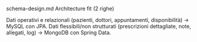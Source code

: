 schema-design.md
Architecture fit (2 righe)

Dati operativi e relazionali (pazienti, dottori, appuntamenti, disponibilità) → MySQL con JPA.
Dati flessibili/non strutturati (prescrizioni dettagliate, note, allegati, log) → MongoDB con Spring Data.

